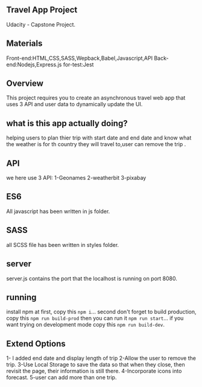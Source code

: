 ## Travel App Project
Udacity - Capstone Project.

## Materials
Front-end:HTML,CSS,SASS,Wepback,Babel,Javascript,API
Back-end:Nodejs,Express.js
for-test:Jest

## Overview
This project requires you to create an asynchronous travel web app that uses 3 API and user data to dynamically update the UI. 

## what is this app actually doing?
helping users to plan thier trip with start date and end date and know what the weather is for th country they will travel to,user can remove the trip .

## API
we here use 3 API:
1-Geonames
2-weatherbit
3-pixabay

## ES6
All javascript has been written in js folder.

## SASS
all SCSS file has been written in styles folder.


## server
server.js contains the port that the localhost is running on port 8080.

## running
install npm at first, 
copy this `npm i`...
second don't forget to build production,
copy this `npm run build-prod` then you can run it `npm run start`...
if you want trying on development mode copy this `npm run build-dev`.

## Extend Options
1- I added end date and display length of trip
2-Allow the user to remove the trip.
3-Use Local Storage to save the data so that when they close, then revisit the page, their information is still there.
4-Incorporate icons into forecast.
5-user can add more than one trip.

